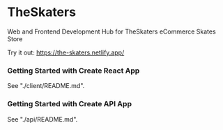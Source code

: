 # TheSkaters

Web and Frontend Development Hub for TheSkaters eCommerce Skates Store

Try it out: https://the-skaters.netlify.app/

### Getting Started with Create React App

See "./client/README.md".

### Getting Started with Create API App

See "./api/README.md".

